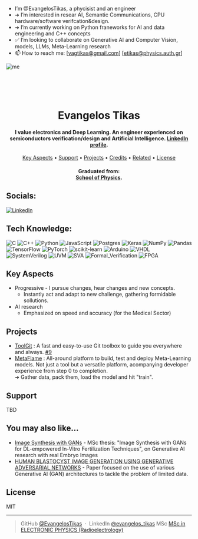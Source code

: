 - I’m @EvangelosTikas, a phycisist and an engineer 
- ➜ I’m interested in resear AI, Semantic Communications, CPU hardware/software verifcation&design.
- ➜ I’m currently working on Python franeworks for AI and data engineering and C++ concepts
- ✅ I’m looking to collaborate on Generative AI and Computer Vision, models, LLMs, Meta-Learning research
- 📫 How to reach me: [vagtikas@gmail.com]     [etikas@physics.auth.gr]



<!---
EvangelosTikas/EvangelosTikas is a ✨ special ✨ repository because its `README.md` (this file) appears on the main GitHub profile.
--->



![me](https://github.com/user-attachments/assets/fdd2dd21-25bb-4c15-b3b2-0fa744e73e6c)

<h1 align="center">
  <br>
  
  <br>
  Evangelos Tikas
  <br>
</h1>

<h4 align="center">I value electronics and Deep Learning. 
  An engineer experienced on semiconductors verification/design and Artificial Intelligence. <a href="https://www.linkedin.com/in/evangelos-tikas-a795a1172/" target="_blank">LinkedIn profile</a>.</h4>


<p align="center">
  <a href="#key-ascpects">Key Aspects</a> •
  <a href="#support">Support</a> •
  <a href="#projects">Projects</a> •
  <a href="#credits">Credits</a> •
  <a href="#related">Related</a> •
  <a href="#license">License</a>
</p>

<h4 align="center">Graduated from:  <br><a href="https://www.physics.auth.gr/en/" target="_blank">School of Physics</a>.</h4>

## Socials:
[![LinkedIn](https://img.shields.io/badge/LinkedIn-%230077B5.svg?logo=linkedin&logoColor=white)](https://www.linkedin.com/in/evangelos-tikas-a795a1172/) 

## Tech Knowledge:
![C](https://img.shields.io/badge/c-%2300599C.svg?style=for-the-badge&logo=c&logoColor=white) ![C++](https://img.shields.io/badge/c++-%2300599C.svg?style=for-the-badge&logo=c%2B%2B&logoColor=white) ![Python](https://img.shields.io/badge/python-3670A0?style=for-the-badge&logo=python&logoColor=ffdd54) ![JavaScript](https://img.shields.io/badge/javascript-%23323330.svg?style=for-the-badge&logo=javascript&logoColor=%23F7DF1E) ![Postgres](https://img.shields.io/badge/postgres-%23316192.svg?style=for-the-badge&logo=postgresql&logoColor=white) ![Keras](https://img.shields.io/badge/Keras-%23D00000.svg?style=for-the-badge&logo=Keras&logoColor=white) ![NumPy](https://img.shields.io/badge/numpy-%23013243.svg?style=for-the-badge&logo=numpy&logoColor=white) ![Pandas](https://img.shields.io/badge/pandas-%23150458.svg?style=for-the-badge&logo=pandas&logoColor=white) ![TensorFlow](https://img.shields.io/badge/TensorFlow-%23FF6F00.svg?style=for-the-badge&logo=TensorFlow&logoColor=white) ![PyTorch](https://img.shields.io/badge/PyTorch-%23EE4C2C.svg?style=for-the-badge&logo=PyTorch&logoColor=white) ![scikit-learn](https://img.shields.io/badge/scikit--learn-%23F7931E.svg?style=for-the-badge&logo=scikit-learn&logoColor=white) ![Arduino](https://img.shields.io/badge/-Arduino-00979D?style=for-the-badge&logo=Arduino&logoColor=white) 
![VHDL](https://img.shields.io/badge/VHDL-005A87?style=for-the-badge&logo=vhdl&logoColor=white) ![SystemVerilog](https://img.shields.io/badge/SystemVerilog-DA0001?style=for-the-badge&logo=verilog&logoColor=white) ![UVM](https://img.shields.io/badge/UVM-FF6B35?style=for-the-badge&logo=verilog&logoColor=white) ![SVA](https://img.shields.io/badge/SVA_Assertions-654FF0?style=for-the-badge)
![Formal_Verification](https://img.shields.io/badge/Formal_Verification-654FF0?style=flat-square) ![FPGA](https://img.shields.io/badge/FPGA-7C3AED?style=for-the-badge&logo=fpga&logoColor=white)

## Key Aspects <a name="key-ascpects"></a>

* Progressive - I pursue changes, hear changes and new concepts.
  - Instantly act and adapt to new challenge, gathering formidable sollutions.
* AI research
  - Emphasized on speed and accuracy (for the Medical Sector)


## Projects 

- [ToolGit](https://github.com/EvangelosTikas/ToolGit) : A fast and easy-to-use Git toolbox to guide you everywhere and always. [#9](https://github.com/EvangelosTikas/ToolGit/actions/runs/18224326299#:~:text=fix%20the%20lint.-,%239,-Re%2Drun%20all)
- [MetaFlame](https://github.com/EvangelosTikas/meta-learning-flame) : All-around platform to build, test and deploy Meta-Learning models.
Not just a tool but a versatile platform, acompanying developer experience from step 0 to completion. <br> ➜ Gather data, pack them, load the model and hit "train".


## Support

TBD

## You may also like...

- [Image Synthesis with GANs](https://ikee.lib.auth.gr/record/353829) - MSc thesis: "Image Synthesis with GANs for DL-empowered In-Vitro Fertilization Techniques", on Generative AI research with real Embryo Images
- [HUMAN BLASTOCYST IMAGE GENERATION USING GENERATIVE ADVERSARIAL
NETWORKS](https://smart-embryo.com/pdf/human_blastocyst_image_generation.pdf) - Paper focused on  the use of various Generative AI
(GAN) architectures to tackle the problem of limited data.

## License

MIT

---


> GitHub [@EvangelosTikas](https://github.com/EvangelosTikas) &nbsp;&middot;&nbsp;
> LinkedIn [@evangelos_tikas](https://www.linkedin.com/in/evangelos-tikas-a795a1172/)
> MSc [MSc in ELECTRONIC PHYSICS (Radioelectrology)](https://elecom.physics.auth.gr/?lang=en)

